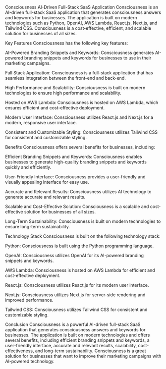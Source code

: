Consciousness AI-Driven Full-Stack SaaS Application
Consciousness is an AI-driven full-stack SaaS application that generates consciousness answers and keywords for businesses. The application is built on modern technologies such as Python, OpenAI, AWS Lambda, React.js, Next.js, and Tailwind CSS. Consciousness is a cost-effective, efficient, and scalable solution for businesses of all sizes.

Key Features
Consciousness has the following key features:

AI-Powered Branding Snippets and Keywords: Consciousness generates AI-powered branding snippets and keywords for businesses to use in their marketing campaigns.

Full Stack Application: Consciousness is a full-stack application that has seamless integration between the front-end and back-end.

High Performance and Scalability: Consciousness is built on modern technologies to ensure high performance and scalability.

Hosted on AWS Lambda: Consciousness is hosted on AWS Lambda, which ensures efficient and cost-effective deployment.

Modern User Interface: Consciousness utilizes React.js and Next.js for a modern, responsive user interface.

Consistent and Customizable Styling: Consciousness utilizes Tailwind CSS for consistent and customizable styling.

Benefits
Consciousness offers several benefits for businesses, including:

Efficient Branding Snippets and Keywords: Consciousness enables businesses to generate high-quality branding snippets and keywords quickly and efficiently.

User-Friendly Interface: Consciousness provides a user-friendly and visually appealing interface for easy use.

Accurate and Relevant Results: Consciousness utilizes AI technology to generate accurate and relevant results.

Scalable and Cost-Effective Solution: Consciousness is a scalable and cost-effective solution for businesses of all sizes.

Long-Term Sustainability: Consciousness is built on modern technologies to ensure long-term sustainability.

Technology Stack
Consciousness is built on the following technology stack:

Python: Consciousness is built using the Python programming language.

OpenAI: Consciousness utilizes OpenAI for its AI-powered branding snippets and keywords.

AWS Lambda: Consciousness is hosted on AWS Lambda for efficient and cost-effective deployment.

React.js: Consciousness utilizes React.js for its modern user interface.

Next.js: Consciousness utilizes Next.js for server-side rendering and improved performance.

Tailwind CSS: Consciousness utilizes Tailwind CSS for consistent and customizable styling.

Conclusion
Consciousness is a powerful AI-driven full-stack SaaS application that generates consciousness answers and keywords for businesses. The application is built on modern technologies and offers several benefits, including efficient branding snippets and keywords, a user-friendly interface, accurate and relevant results, scalability, cost-effectiveness, and long-term sustainability. Consciousness is a great solution for businesses that want to improve their marketing campaigns with AI-powered technology.